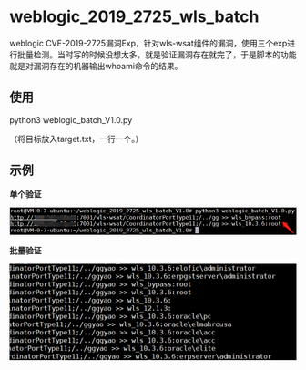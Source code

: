 # weblogic_2019_2725_wls_batch

weblogic CVE-2019-2725漏洞Exp，针对wls-wsat组件的漏洞，使用三个exp进行批量检测。当时写的时候没想太多，就是验证漏洞存在就完了，于是脚本的功能就是对漏洞存在的机器输出whoami命令的结果。

## 使用

python3 weblogic_batch_V1.0.py 

（将目标放入target.txt，一行一个。）

## 示例

**单个验证**

![demo.png](demo.png)

**批量验证**

![demo2.png](demo2.png)